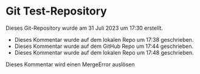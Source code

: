 # Git Test-Repository

Dieses Git-Repository wurde am 31 Juli 2023 um 17:30 erstellt.

- Dieses Kommentar wurde auf dem lokalen Repo um 17:38 geschrieben.
- Dieses Kommentar wurde auf dem GitHub Repo um 17:44 geschrieben.
- Dieses Kommentar wurde auf dem lokalen Repo um 17:48 geschrieben.

Dieses Kommentar wird einen MergeError auslösen
